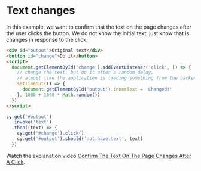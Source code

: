 # Text changes

In this example, we want to confirm that the text on the page changes after the user clicks the button. We do not know the initial text, just know that is changes in response to the click.

<!-- fiddle Text changes -->

```html
<div id="output">Original text</div>
<button id="change">Do it</button>
<script>
  document.getElementById('change').addEventListener('click', () => {
    // change the text, but do it after a random delay,
    // almost like the application is loading something from the backend
    setTimeout(() => {
      document.getElementById('output').innerText = 'Changed!'
    }, 1000 + 1000 * Math.random())
  })
</script>
```

```js
cy.get('#output')
  .invoke('text')
  .then((text) => {
    cy.get('#change').click()
    cy.get('#output').should('not.have.text', text)
  })
```

<!-- fiddle-end -->

Watch the explanation video [Confirm The Text On The Page Changes After A Click](https://youtu.be/BbxjeXmIUeo).
